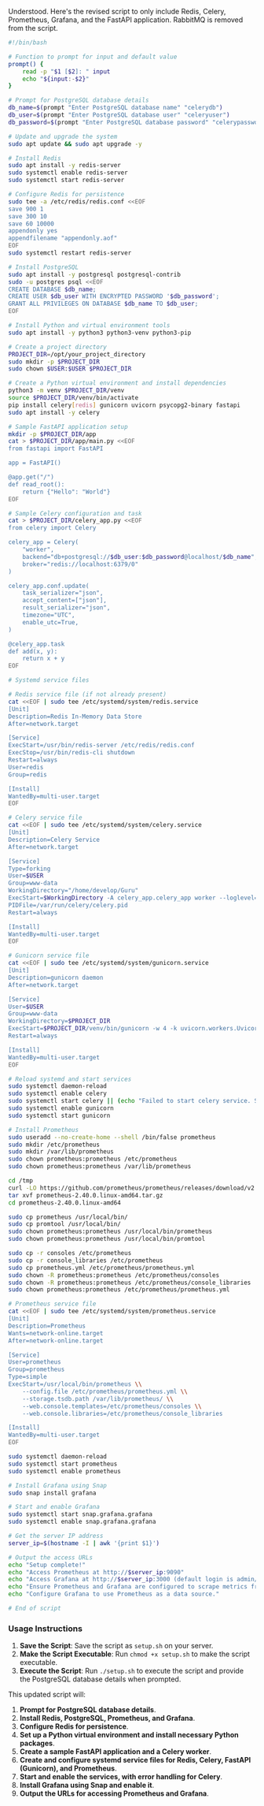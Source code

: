 Understood. Here's the revised script to only include Redis, Celery, Prometheus, Grafana, and the FastAPI application. RabbitMQ is removed from the script.

```sh
#!/bin/bash

# Function to prompt for input and default value
prompt() {
    read -p "$1 [$2]: " input
    echo "${input:-$2}"
}

# Prompt for PostgreSQL database details
db_name=$(prompt "Enter PostgreSQL database name" "celerydb")
db_user=$(prompt "Enter PostgreSQL database user" "celeryuser")
db_password=$(prompt "Enter PostgreSQL database password" "celerypassword")

# Update and upgrade the system
sudo apt update && sudo apt upgrade -y

# Install Redis
sudo apt install -y redis-server
sudo systemctl enable redis-server
sudo systemctl start redis-server

# Configure Redis for persistence
sudo tee -a /etc/redis/redis.conf <<EOF
save 900 1
save 300 10
save 60 10000
appendonly yes
appendfilename "appendonly.aof"
EOF
sudo systemctl restart redis-server

# Install PostgreSQL
sudo apt install -y postgresql postgresql-contrib
sudo -u postgres psql <<EOF
CREATE DATABASE $db_name;
CREATE USER $db_user WITH ENCRYPTED PASSWORD '$db_password';
GRANT ALL PRIVILEGES ON DATABASE $db_name TO $db_user;
EOF

# Install Python and virtual environment tools
sudo apt install -y python3 python3-venv python3-pip

# Create a project directory
PROJECT_DIR=/opt/your_project_directory
sudo mkdir -p $PROJECT_DIR
sudo chown $USER:$USER $PROJECT_DIR

# Create a Python virtual environment and install dependencies
python3 -m venv $PROJECT_DIR/venv
source $PROJECT_DIR/venv/bin/activate
pip install celery[redis] gunicorn uvicorn psycopg2-binary fastapi
sudo apt install -y celery

# Sample FastAPI application setup
mkdir -p $PROJECT_DIR/app
cat > $PROJECT_DIR/app/main.py <<EOF
from fastapi import FastAPI

app = FastAPI()

@app.get("/")
def read_root():
    return {"Hello": "World"}
EOF

# Sample Celery configuration and task
cat > $PROJECT_DIR/celery_app.py <<EOF
from celery import Celery

celery_app = Celery(
    "worker",
    backend="db+postgresql://$db_user:$db_password@localhost/$db_name",
    broker="redis://localhost:6379/0"
)

celery_app.conf.update(
    task_serializer="json",
    accept_content=["json"],
    result_serializer="json",
    timezone="UTC",
    enable_utc=True,
)

@celery_app.task
def add(x, y):
    return x + y
EOF

# Systemd service files

# Redis service file (if not already present)
cat <<EOF | sudo tee /etc/systemd/system/redis.service
[Unit]
Description=Redis In-Memory Data Store
After=network.target

[Service]
ExecStart=/usr/bin/redis-server /etc/redis/redis.conf
ExecStop=/usr/bin/redis-cli shutdown
Restart=always
User=redis
Group=redis

[Install]
WantedBy=multi-user.target
EOF

# Celery service file
cat <<EOF | sudo tee /etc/systemd/system/celery.service
[Unit]
Description=Celery Service
After=network.target

[Service]
Type=forking
User=$USER
Group=www-data
WorkingDirectory="/home/develop/Guru"
ExecStart=$WorkingDirectory -A celery_app.celery_app worker --loglevel=info --pidfile=/var/run/celery/celery.pid
PIDFile=/var/run/celery/celery.pid
Restart=always

[Install]
WantedBy=multi-user.target
EOF

# Gunicorn service file
cat <<EOF | sudo tee /etc/systemd/system/gunicorn.service
[Unit]
Description=gunicorn daemon
After=network.target

[Service]
User=$USER
Group=www-data
WorkingDirectory=$PROJECT_DIR
ExecStart=$PROJECT_DIR/venv/bin/gunicorn -w 4 -k uvicorn.workers.UvicornWorker app.main:app
Restart=always

[Install]
WantedBy=multi-user.target
EOF

# Reload systemd and start services
sudo systemctl daemon-reload
sudo systemctl enable celery
sudo systemctl start celery || (echo "Failed to start celery service. See 'systemctl status celery.service' and 'journalctl -xeu celery.service' for details." && exit 1)
sudo systemctl enable gunicorn
sudo systemctl start gunicorn

# Install Prometheus
sudo useradd --no-create-home --shell /bin/false prometheus
sudo mkdir /etc/prometheus
sudo mkdir /var/lib/prometheus
sudo chown prometheus:prometheus /etc/prometheus
sudo chown prometheus:prometheus /var/lib/prometheus

cd /tmp
curl -LO https://github.com/prometheus/prometheus/releases/download/v2.40.0/prometheus-2.40.0.linux-amd64.tar.gz
tar xvf prometheus-2.40.0.linux-amd64.tar.gz
cd prometheus-2.40.0.linux-amd64

sudo cp prometheus /usr/local/bin/
sudo cp promtool /usr/local/bin/
sudo chown prometheus:prometheus /usr/local/bin/prometheus
sudo chown prometheus:prometheus /usr/local/bin/promtool

sudo cp -r consoles /etc/prometheus
sudo cp -r console_libraries /etc/prometheus
sudo cp prometheus.yml /etc/prometheus/prometheus.yml
sudo chown -R prometheus:prometheus /etc/prometheus/consoles
sudo chown -R prometheus:prometheus /etc/prometheus/console_libraries
sudo chown prometheus:prometheus /etc/prometheus/prometheus.yml

# Prometheus service file
cat <<EOF | sudo tee /etc/systemd/system/prometheus.service
[Unit]
Description=Prometheus
Wants=network-online.target
After=network-online.target

[Service]
User=prometheus
Group=prometheus
Type=simple
ExecStart=/usr/local/bin/prometheus \\
    --config.file /etc/prometheus/prometheus.yml \\
    --storage.tsdb.path /var/lib/prometheus/ \\
    --web.console.templates=/etc/prometheus/consoles \\
    --web.console.libraries=/etc/prometheus/console_libraries

[Install]
WantedBy=multi-user.target
EOF

sudo systemctl daemon-reload
sudo systemctl start prometheus
sudo systemctl enable prometheus

# Install Grafana using Snap
sudo snap install grafana

# Start and enable Grafana
sudo systemctl start snap.grafana.grafana
sudo systemctl enable snap.grafana.grafana

# Get the server IP address
server_ip=$(hostname -I | awk '{print $1}')

# Output the access URLs
echo "Setup complete!"
echo "Access Prometheus at http://$server_ip:9090"
echo "Access Grafana at http://$server_ip:3000 (default login is admin/admin)"
echo "Ensure Prometheus and Grafana are configured to scrape metrics from your services."
echo "Configure Grafana to use Prometheus as a data source."

# End of script
```

### Usage Instructions

1. **Save the Script**: Save the script as `setup.sh` on your server.
2. **Make the Script Executable**: Run `chmod +x setup.sh` to make the script executable.
3. **Execute the Script**: Run `./setup.sh` to execute the script and provide the PostgreSQL database details when prompted.

This updated script will:
1. **Prompt for PostgreSQL database details**.
2. **Install Redis, PostgreSQL, Prometheus, and Grafana**.
3. **Configure Redis for persistence**.
4. **Set up a Python virtual environment and install necessary Python packages**.
5. **Create a sample FastAPI application and a Celery worker**.
6. **Create and configure systemd service files for Redis, Celery, FastAPI (Gunicorn), and Prometheus**.
7. **Start and enable the services, with error handling for Celery**.
8. **Install Grafana using Snap and enable it**.
9. **Output the URLs for accessing Prometheus and Grafana**.
